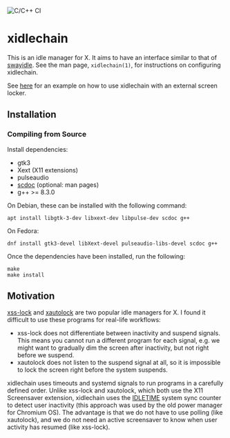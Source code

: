 ![C/C++ CI](https://github.com/maxerenberg/xidlechain/workflows/C/C++%20CI/badge.svg)

# xidlechain

This is an idle manager for X. It aims to have an interface similar to that of
[swayidle](https://github.com/swaywm/swayidle).
See the man page, `xidlechain(1)`, for instructions on configuring xidlechain.

See [here](examples/idle.sh) for an example on how to use xidlechain with
an external screen locker.

## Installation

### Compiling from Source

Install dependencies:

* gtk3
* Xext (X11 extensions)
* pulseaudio
* [scdoc](https://git.sr.ht/~sircmpwn/scdoc) (optional: man pages)
* g++ >= 8.3.0

On Debian, these can be installed with the following command:

    apt install libgtk-3-dev libxext-dev libpulse-dev scdoc g++

On Fedora:

    dnf install gtk3-devel libXext-devel pulseaudio-libs-devel scdoc g++

Once the dependencies have been installed, run the following:

    make
    make install

## Motivation

[xss-lock](https://bitbucket.org/raymonad/xss-lock) and
[xautolock](https://github.com/l0b0/xautolock) are two popular idle managers
for X. I found it difficult to use these programs for real-life workflows:

* xss-lock does not differentiate between inactivity and suspend signals. This
  means you cannot run a different program for each signal, e.g. we might want
  to gradually dim the screen after inactivity, but not right before we suspend.
* xautolock does not listen to the suspend signal at all, so it is impossible
  to lock the screen right before the system suspends.

xidlechain uses timeouts and systemd signals to run programs in a carefully
defined order. Unlike xss-lock and xautolock, which both use the X11 Screensaver
extension, xidlechain uses the
[IDLETIME](https://gitlab.freedesktop.org/xorg/xserver/-/commit/7e2c935920cafadbd87c351f1a3239932864fb90)
system sync counter to detect user inactivity (this approach was used by the
old power manager for Chromium OS). The advantage is that we do not have to
use polling (like xautolock), and we do not need an active screensaver to
know when user activity has resumed (like xss-lock).
